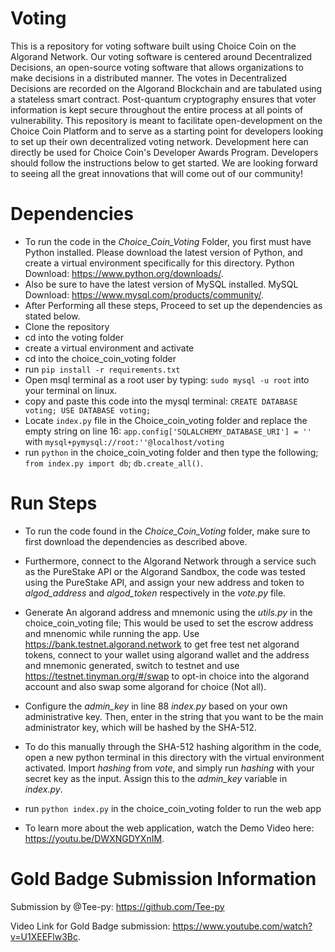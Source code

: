 # Voting
This is a repository for voting software built using Choice Coin on the Algorand Network. Our voting software is centered around Decentralized Decisions, an open-source voting software that allows organizations to make decisions in a distributed manner. The votes in Decentralized Decisions are recorded on the Algorand Blockchain and are tabulated using a stateless smart contract. Post-quantum cryptography ensures that voter information is kept secure throughout the entire process at all points of vulnerability. This repository is meant to facilitate open-development on the Choice Coin Platform and to serve as a starting point for developers looking to set up their own decentralized voting network. Development here can directly be used for Choice Coin's Developer Awards Program. Developers should follow the instructions below to get started. We are looking forward to seeing all the great innovations that will come out of our community!


# Dependencies
- To run the code in the *Choice_Coin_Voting* Folder, you first must have Python installed. Please download the latest version of Python, and create a virtual environment specifically for this directory. Python Download: https://www.python.org/downloads/.
- Also be sure to have the latest version of MySQL installed. MySQL Download: https://www.mysql.com/products/community/.
- After Performing all these steps, Proceed to set up the dependencies as stated below.
- Clone the repository
- cd into the voting folder
- create a virtual environment and activate 
- cd into the choice_coin_voting folder
- run `pip install -r requirements.txt`
- Open msql terminal as a root user by typing: `sudo mysql -u root` into your terminal on linux.
- copy and paste this code into the mysql terminal: ```CREATE DATABASE voting;
    USE DATABASE voting;```
- Locate `index.py` file in the Choice_coin_voting folder and replace the empty string on line 16: `app.config['SQLALCHEMY_DATABASE_URI'] = ''` with `mysql+pymysql://root:''@localhost/voting`
- run `python` in the choice_coin_voting folder and then type the following; `from index.py import db`; `db.create_all()`.


# Run Steps
- To run the code found in the *Choice_Coin_Voting* folder, make sure to first download the dependencies as described above.

- Furthermore, connect to the Algorand Network through a service such as the PureStake API or the Algorand Sandbox, the code was tested using the PureStake API, and assign your new address and token to *algod_address* and *algod_token* respectively in the *vote.py* file.

- Generate An algorand address and mnemonic using the *utils.py* in the choice_coin_voting file; This would be used to set the escrow address and mnenomic while running the app. Use https://bank.testnet.algorand.network to get free test net algorand tokens, connect to your wallet using algorand wallet and the address and mnemonic generated, switch to testnet and  use https://testnet.tinyman.org/#/swap to opt-in choice into the algorand account and also swap some algorand for choice (Not all). 

- Configure the *admin_key* in line 88 *index.py* based on your own administrative key. Then, enter in the string that you want to be the main administrator key, which will be hashed by the SHA-512.

- To do this manually through the SHA-512 hashing algorithm in the code, open a new python terminal in this directory with the virtual environment activated. Import *hashing* from *vote*, and simply run *hashing* with your secret key as the input. Assign this to the *admin_key* variable in *index.py*.

- run `python index.py` in the choice_coin_voting folder to run the web app
- To learn more about the web application, watch the Demo Video here: https://youtu.be/DWXNGDYXnIM.

# Gold Badge Submission Information

Submission by @Tee-py: https://github.com/Tee-py

Video Link for Gold Badge submission: https://www.youtube.com/watch?v=U1XEEFlw3Bc.
